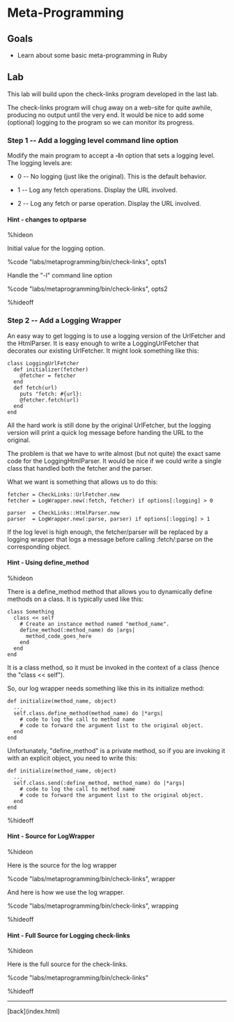 # Meta-Programming

## Goals

* Learn about some basic meta-programming in Ruby

## Lab

This lab will build upon the check-links program developed in the last lab.

The check-links program will chug away on a web-site for quite awhile,
producing no output until the very end.  It would be nice to add some
(optional) logging to the program so we can monitor its progress.

### Step 1 -- Add a logging level command line option

Modify the main program to accept a **-l***n* option that sets a
logging level.  The logging levels are:

* 0 -- No logging (just like the original). This is the default
  behavior.

* 1 -- Log any fetch operations. Display the URL involved.

* 2 -- Log any fetch or parse operation. Display the URL involved.

#### Hint - changes to optparse

%hideon

Initial value for the logging option.

%code "labs/metaprogramming/bin/check-links", opts1

Handle the "-l" command line option

%code "labs/metaprogramming/bin/check-links", opts2

%hideoff

### Step 2 -- Add a Logging Wrapper

An easy way to get logging is to use a logging version of the
UrlFetcher and the HtmlParser.  It is easy enough to write a
LoggingUrlFetcher that decorates our existing UrlFetcher.  It might
look something like this:

    class LoggingUrlFetcher
      def initializer(fetcher)
        @fetcher = fetcher
      end
      def fetch(url)
        puts "fetch: #{url}:
        @fetcher.fetch(url)
      end
    end

All the hard work is still done by the original UrlFetcher, but the
logging version will print a quick log message before handing the URL
to the original.

The problem is that we have to write almost (but not quite) the exact
same code for the LoggingHtmlParser.  It would be nice if we could
write a single class that handled both the fetcher and the parser.

What we want is something that allows us to do this:

    fetcher = CheckLinks::UrlFetcher.new
    fetcher = LogWrapper.new(:fetch, fetcher) if options[:logging] > 0

    parser  = CheckLinks::HtmlParser.new
    parser  = LogWrapper.new(:parse, parser) if options[:logging] > 1

If the log level is high enough, the fetcher/parser will be replaced by a
logging wrapper that logs a message before calling :fetch/:parse on
the corresponding object.

#### Hint - Using define_method

%hideon

There is a define_method method that allows you to dynamically define
methods on a class.  It is typically used like this:

    class Something
      class << self
        # Create an instance method named "method_name".
        define_method(:method_name) do |args|
          method_code_goes_here
        end
      end
    end

It is a class method, so it must be invoked in the context of a class
(hence the "class << self").

So, our log wrapper needs something like this in its initialize
method:

    def initialize(method_name, object)
      ...
      self.class.define_method(method_name) do |*args|
        # code to log the call to method name
        # code to forward the argument list to the original object.
      end
    end

Unfortunately, "define_method" is a private method, so if you are
invoking it with an explicit object, you need to write this:

    def initialize(method_name, object)
      ...
      self.class.send(:define_method, method_name) do |*args|
        # code to log the call to method name
        # code to forward the argument list to the original object.
      end
    end

%hideoff


#### Hint - Source for LogWrapper

%hideon

Here is the source for the log wrapper

%code "labs/metaprogramming/bin/check-links", wrapper

And here is how we use the log wrapper.

%code "labs/metaprogramming/bin/check-links", wrapping

%hideoff

#### Hint - Full Source for Logging check-links

%hideon

Here is the full source for the check-links.

%code "labs/metaprogramming/bin/check-links"

%hideoff

<hr>
[back](index.html)
